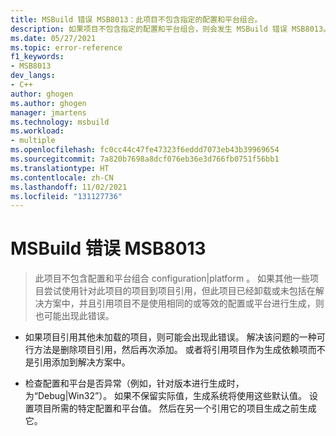 ```yaml
---
title: MSBuild 错误 MSB8013：此项目不包含指定的配置和平台组合。
description: 如果项目不包含指定的配置和平台组合，则会发生 MSBuild 错误 MSB8013。
ms.date: 05/27/2021
ms.topic: error-reference
f1_keywords:
- MSB8013
dev_langs:
- C++
author: ghogen
ms.author: ghogen
manager: jmartens
ms.technology: msbuild
ms.workload:
- multiple
ms.openlocfilehash: fc0cc44c47fe47323f6eddd7073eb43b39969654
ms.sourcegitcommit: 7a820b7698a8dcf076eb36e3d766fb0751f56bb1
ms.translationtype: HT
ms.contentlocale: zh-CN
ms.lasthandoff: 11/02/2021
ms.locfileid: "131127736"
---
```

# <a name="msbuild-error-msb8013"></a>MSBuild 错误 MSB8013

> 此项目不包含配置和平台组合 configuration&vert;platform 。 如果其他一些项目尝试使用针对此项目的项目到项目引用，但此项目已经卸载或未包括在解决方案中，并且引用项目不是使用相同的或等效的配置或平台进行生成，则也可能出现此错误。

- 如果项目引用其他未加载的项目，则可能会出现此错误。 解决该问题的一种可行方法是删除项目引用，然后再次添加。 或者将引用项目作为生成依赖项而不是引用添加到解决方案中。

- 检查配置和平台是否异常（例如，针对版本进行生成时，为“Debug|Win32”）。 如果不保留实际值，生成系统将使用这些默认值。 设置项目所需的特定配置和平台值。 然后在另一个引用它的项目生成之前生成它。
